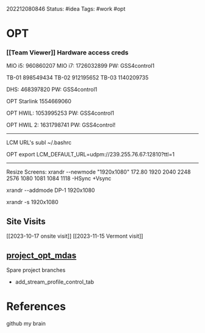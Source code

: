 202212080846
Status: #idea
Tags: #work #opt 

# OPT

### [[Team Viewer]] Hardware access creds
MIO i5: 960860207
MIO i7: 1726032899
PW: GSS4control1

TB-01 898549434
TB-02 912195652
TB-03 1140209735

DHS: 468397820
PW: GSS4control1

OPT Starlink 1554669060

OPT HWIL: 1053995253
PW: GSS4control1

OPT HWIL 2: 1631798741
PW: GSS4control!

---

LCM URL's
subl ~/.bashrc

OPT 
export LCM_DEFAULT_URL=udpm://239.255.76.67:12810?ttl=1

---

Resize Screens:
xrandr --newmode "1920x1080" 172.80 1920 2040 2248 2576 1080 1081 1084 1118 -HSync +Vsync

xrandr --addmode DP-1 1920x1080

xrandr -s 1920x1080
## Site Visits

[[2023-10-17 onsite visit]]
[[2023-11-15 Vermont visit]]
## [project_opt_mdas](https://github.com/GreenseaSystems/project_opt_mdas)
Spare project branches
- add_stream_profile_control_tab
# References
github
my brain
